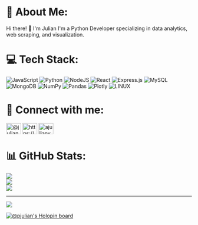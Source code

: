 # 💫 About Me:
Hi there! 👋 I'm Julian I'm a Python Developer specializing in data analytics, web scraping, and visualization. 

# 💻 Tech Stack:
![JavaScript](https://img.shields.io/badge/javascript-%23323330.svg?style=for-the-badge&logo=javascript&logoColor=%23F7DF1E) ![Python](https://img.shields.io/badge/python-3670A0?style=for-the-badge&logo=python&logoColor=ffdd54) ![NodeJS](https://img.shields.io/badge/node.js-6DA55F?style=for-the-badge&logo=node.js&logoColor=white) ![React](https://img.shields.io/badge/react-%2320232a.svg?style=for-the-badge&logo=react&logoColor=%2361DAFB) ![Express.js](https://img.shields.io/badge/express.js-%23404d59.svg?style=for-the-badge&logo=express&logoColor=%2361DAFB) ![MySQL](https://img.shields.io/badge/mysql-%2300f.svg?style=for-the-badge&logo=mysql&logoColor=white) ![MongoDB](https://img.shields.io/badge/MongoDB-%234ea94b.svg?style=for-the-badge&logo=mongodb&logoColor=white) ![NumPy](https://img.shields.io/badge/numpy-%23013243.svg?style=for-the-badge&logo=numpy&logoColor=white) ![Pandas](https://img.shields.io/badge/pandas-%23150458.svg?style=for-the-badge&logo=pandas&logoColor=white) ![Plotly](https://img.shields.io/badge/Plotly-%233F4F75.svg?style=for-the-badge&logo=plotly&logoColor=white) ![LINUX](https://img.shields.io/badge/Linux-FCC624?style=for-the-badge&logo=linux&logoColor=black)

# 🤝 Connect with me:
<p align="left">
<a href="https://twitter.com/@julianvargasav" target="blank"><img align="center" src="https://raw.githubusercontent.com/rahuldkjain/github-profile-readme-generator/master/src/images/icons/Social/twitter.svg" alt="@julianvargasav" height="30" width="40" /></a>
<a href="https://linkedin.com/in/https://www.linkedin.com/in/julian-david-vargas-avendaño-139b05234/" target="blank"><img align="center" src="https://raw.githubusercontent.com/rahuldkjain/github-profile-readme-generator/master/src/images/icons/Social/linked-in-alt.svg" alt="https://www.linkedin.com/in/julian-david-vargas-avendaño-139b05234/" height="30" width="40" /></a>
<a href="https://instagram.com/ajulianv" target="blank"><img align="center" src="https://raw.githubusercontent.com/rahuldkjain/github-profile-readme-generator/master/src/images/icons/Social/instagram.svg" alt="ajulianv" height="30" width="40" /></a>
</p>


# 📊 GitHub Stats:
![](https://github-readme-stats.vercel.app/api?username=pJulianV&theme=dark&hide_border=false&include_all_commits=false&count_private=false)<br/>
![](https://github-readme-streak-stats.herokuapp.com/?user=pJulianV&theme=dark&hide_border=false)<br/>
![](https://github-readme-stats.vercel.app/api/top-langs/?username=pJulianV&theme=dark&hide_border=false&include_all_commits=false&count_private=false&layout=compact)

---
[![](https://visitcount.itsvg.in/api?id=pJulianV&icon=0&color=0)](https://visitcount.itsvg.in)

<!-- Proudly created with GPRM ( https://gprm.itsvg.in ) -->

[![@pjulian's Holopin board](https://holopin.me/pjulian)](https://holopin.io/@pjulian)





